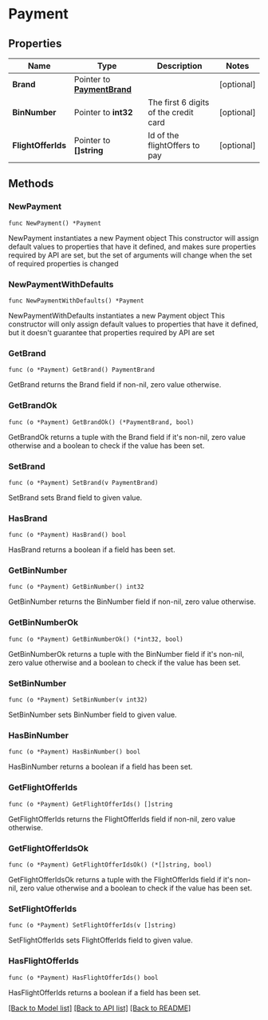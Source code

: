 # Payment

## Properties

Name | Type | Description | Notes
------------ | ------------- | ------------- | -------------
**Brand** | Pointer to [**PaymentBrand**](PaymentBrand.md) |  | [optional] 
**BinNumber** | Pointer to **int32** | The first 6 digits of the credit card | [optional] 
**FlightOfferIds** | Pointer to **[]string** | Id of the flightOffers to pay | [optional] 

## Methods

### NewPayment

`func NewPayment() *Payment`

NewPayment instantiates a new Payment object
This constructor will assign default values to properties that have it defined,
and makes sure properties required by API are set, but the set of arguments
will change when the set of required properties is changed

### NewPaymentWithDefaults

`func NewPaymentWithDefaults() *Payment`

NewPaymentWithDefaults instantiates a new Payment object
This constructor will only assign default values to properties that have it defined,
but it doesn't guarantee that properties required by API are set

### GetBrand

`func (o *Payment) GetBrand() PaymentBrand`

GetBrand returns the Brand field if non-nil, zero value otherwise.

### GetBrandOk

`func (o *Payment) GetBrandOk() (*PaymentBrand, bool)`

GetBrandOk returns a tuple with the Brand field if it's non-nil, zero value otherwise
and a boolean to check if the value has been set.

### SetBrand

`func (o *Payment) SetBrand(v PaymentBrand)`

SetBrand sets Brand field to given value.

### HasBrand

`func (o *Payment) HasBrand() bool`

HasBrand returns a boolean if a field has been set.

### GetBinNumber

`func (o *Payment) GetBinNumber() int32`

GetBinNumber returns the BinNumber field if non-nil, zero value otherwise.

### GetBinNumberOk

`func (o *Payment) GetBinNumberOk() (*int32, bool)`

GetBinNumberOk returns a tuple with the BinNumber field if it's non-nil, zero value otherwise
and a boolean to check if the value has been set.

### SetBinNumber

`func (o *Payment) SetBinNumber(v int32)`

SetBinNumber sets BinNumber field to given value.

### HasBinNumber

`func (o *Payment) HasBinNumber() bool`

HasBinNumber returns a boolean if a field has been set.

### GetFlightOfferIds

`func (o *Payment) GetFlightOfferIds() []string`

GetFlightOfferIds returns the FlightOfferIds field if non-nil, zero value otherwise.

### GetFlightOfferIdsOk

`func (o *Payment) GetFlightOfferIdsOk() (*[]string, bool)`

GetFlightOfferIdsOk returns a tuple with the FlightOfferIds field if it's non-nil, zero value otherwise
and a boolean to check if the value has been set.

### SetFlightOfferIds

`func (o *Payment) SetFlightOfferIds(v []string)`

SetFlightOfferIds sets FlightOfferIds field to given value.

### HasFlightOfferIds

`func (o *Payment) HasFlightOfferIds() bool`

HasFlightOfferIds returns a boolean if a field has been set.


[[Back to Model list]](../README.md#documentation-for-models) [[Back to API list]](../README.md#documentation-for-api-endpoints) [[Back to README]](../README.md)


